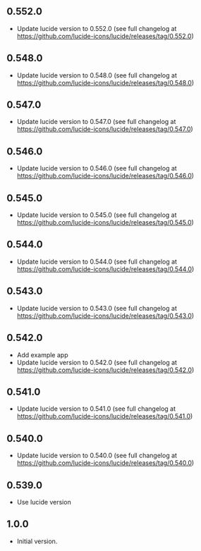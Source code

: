 ## 0.552.0
- Update lucide version to 0.552.0 (see full changelog at https://github.com/lucide-icons/lucide/releases/tag/0.552.0)

## 0.548.0
- Update lucide version to 0.548.0 (see full changelog at https://github.com/lucide-icons/lucide/releases/tag/0.548.0)

## 0.547.0
- Update lucide version to 0.547.0 (see full changelog at https://github.com/lucide-icons/lucide/releases/tag/0.547.0)

## 0.546.0
- Update lucide version to 0.546.0 (see full changelog at https://github.com/lucide-icons/lucide/releases/tag/0.546.0)

## 0.545.0
- Update lucide version to 0.545.0 (see full changelog at https://github.com/lucide-icons/lucide/releases/tag/0.545.0)

## 0.544.0
- Update lucide version to 0.544.0 (see full changelog at https://github.com/lucide-icons/lucide/releases/tag/0.544.0)

## 0.543.0
- Update lucide version to 0.543.0 (see full changelog at https://github.com/lucide-icons/lucide/releases/tag/0.543.0)

## 0.542.0
- Add example app
- Update lucide version to 0.542.0 (see full changelog at https://github.com/lucide-icons/lucide/releases/tag/0.542.0)

## 0.541.0

- Update lucide version to 0.541.0 (see full changelog at https://github.com/lucide-icons/lucide/releases/tag/0.541.0)

## 0.540.0

- Update lucide version to 0.540.0 (see full changelog at https://github.com/lucide-icons/lucide/releases/tag/0.540.0)

## 0.539.0

- Use lucide version

## 1.0.0

- Initial version.
